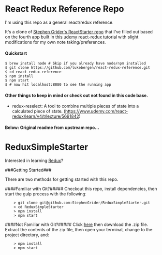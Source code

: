 # React Redux Reference Repo

I'm using this repo as a general react/redux reference.

It's a clone of [Stephen Grider's ReactStarter repo](https://github.com/StephenGrider/ReactStarter) that I've filled out based on the fourth app built in [this udemy react-redux tutorial](https://www.udemy.com/react-redux) with slight modifications for my own note taking/preferences.

#### Quickstart

```
$ brew install node # Skip if you already have node/npm installed
$ git clone https://github.com/lukebergen/react-redux-reference.git
$ cd react-redux-reference
$ npm install
$ npm start
$ # now hit localhost:8080 to see the running app
```

#### Other things to keep in mind or check out not found in this code base.

- redux-reselect: A tool to combine multiple pieces of state into a calculated piece of state. (https://www.udemy.com/react-redux/learn/v4/t/lecture/5691842)


#### Below: Original readme from upstream repo...

# ReduxSimpleStarter

Interested in learning [Redux](https://www.udemy.com/react-redux/)?

###Getting Started###

There are two methods for getting started with this repo.

####Familiar with Git?#####
Checkout this repo, install dependencies, then start the gulp process with the following:

```
	> git clone git@github.com:StephenGrider/ReduxSimpleStarter.git
	> cd ReduxSimpleStarter
	> npm install
	> npm start
```

####Not Familiar with Git?#####
Click [here](https://github.com/StephenGrider/ReactStarter/releases) then download the .zip file.  Extract the contents of the zip file, then open your terminal, change to the project directory, and:

```
	> npm install
	> npm start
```
